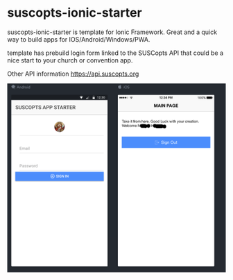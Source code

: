 # suscopts-ionic-starter
suscopts-ionic-starter is template for Ionic Framework. Great and a quick way to build apps for IOS/Android/Windows/PWA. 

template has prebuild login form linked to the SUSCopts API that could be a nice start to your church or convention app. 

Other API information <a href="https://api.suscopts.org" target="_blank">https://api.suscopts.org</a>

![Starter](https://raw.githubusercontent.com/suscoptsportal/suscopts-ionic-starter/master/src/assets/suscopts_ionic_starter.png)
